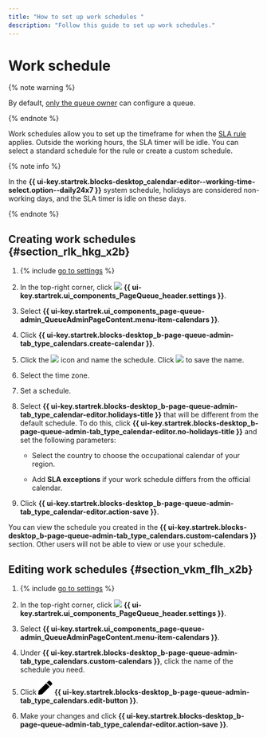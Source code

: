 ```yaml
---
title: "How to set up work schedules "
description: "Follow this guide to set up work schedules."
---
```


# Work schedule

{% note warning %}

By default, [only the queue owner](queue-access.md) can configure a queue.

{% endnote %}

Work schedules allow you to set up the timeframe for when the [SLA rule](sla.md) applies. Outside the working hours, the SLA timer will be idle. You can select a standard schedule for the rule or create a custom schedule.

{% note info %}

In the **{{ ui-key.startrek.blocks-desktop_calendar-editor--working-time-select.option--daily24x7 }}** system schedule, holidays are considered non-working days, and the SLA timer is idle on these days.

{% endnote %}


## Creating work schedules {#section_rlk_hkg_x2b}

1. {% include [go to settings](../../_includes/tracker/transition-page.md) %}

1. In the top-right corner, click ![](../../_assets/tracker/svg/queue-settings.svg) **{{ ui-key.startrek.ui_components_PageQueue_header.settings }}**.

1. Select **{{ ui-key.startrek.ui_components_page-queue-admin_QueueAdminPageContent.menu-item-calendars }}**.

1. Click **{{ ui-key.startrek.blocks-desktop_b-page-queue-admin-tab_type_calendars.create-calendar }}**.

1. Click the ![](../../_assets/tracker/icon-edit.png) icon and name the schedule. Click ![](../../_assets/tracker/approve-checkmark.png) to save the name.

1. Select the time zone.

1. Set a schedule.

1. Select **{{ ui-key.startrek.blocks-desktop_b-page-queue-admin-tab_type_calendar-editor.holidays-title }}** that will be different from the default schedule. To do this, click **{{ ui-key.startrek.blocks-desktop_b-page-queue-admin-tab_type_calendar-editor.no-holidays-title }}** and set the following parameters:

   - Select the country to choose the occupational calendar of your region.

   - Add **SLA exceptions** if your work schedule differs from the official calendar.

1. Click **{{ ui-key.startrek.blocks-desktop_b-page-queue-admin-tab_type_calendar-editor.action-save }}**.

You can view the schedule you created in the **{{ ui-key.startrek.blocks-desktop_b-page-queue-admin-tab_type_calendars.custom-calendars }}** section. Other users will not be able to view or use your schedule.

## Editing work schedules {#section_vkm_flh_x2b}

1. {% include [go to settings](../../_includes/tracker/transition-page.md) %}

1. In the top-right corner, click ![](../../_assets/tracker/svg/queue-settings.svg) **{{ ui-key.startrek.ui_components_PageQueue_header.settings }}**.

1. Select **{{ ui-key.startrek.ui_components_page-queue-admin_QueueAdminPageContent.menu-item-calendars }}**.

1. Under **{{ ui-key.startrek.blocks-desktop_b-page-queue-admin-tab_type_calendars.custom-calendars }}**, click the name of the schedule you need.

1. Click ![](../../_assets/tracker/svg/icon-edit1.svg) **{{ ui-key.startrek.blocks-desktop_b-page-queue-admin-tab_type_calendars.edit-button }}**.

1. Make your changes and click **{{ ui-key.startrek.blocks-desktop_b-page-queue-admin-tab_type_calendar-editor.action-save }}**.


